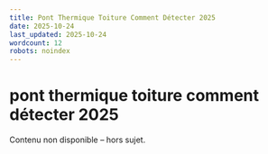 ```yaml
---
title: Pont Thermique Toiture Comment Détecter 2025
date: 2025-10-24
last_updated: 2025-10-24
wordcount: 12
robots: noindex
---
```


# pont thermique toiture comment détecter 2025

Contenu non disponible – hors sujet.